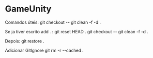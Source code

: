 # GameUnity

Comandos úteis:
git checkout --
git clean -f -d . 

Se ja tiver escrito add . :
git reset HEAD .
git checkout --
git clean -f -d .

Depois:
git restore .

Adicionar GitIgnore
git rm -r --cached .
